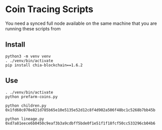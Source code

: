 # Coin Tracing Scripts

You need a synced full node available on the same machine that you are running these scripts from

## Install

```shell
python3 -m venv venv
. ./venv/bin/activate
pip install chia-blockchain==1.6.2
```

## Use

```shell
. ./venv/bin/activate
python prefarm-coins.py

python children.py 0x1fd60c070e821d785b65e10e5135e52d12c8f4d902a506f48bc1c5268b7bb45b

python lineage.py  0xd7a81eece6b0450c9eaf3b3a9cdbff5bde0f1e51f1f18fcf50cc533296cb04b6
```

